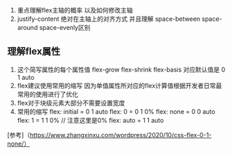 1. 重点理解flex主轴的概率  以及如何修改主轴 
2.  justify-content 绝对在主轴上的对齐方式 并且理解 space-between space-around space-evenly区别


## 理解flex属性
1. 这个简写属性的每个属性值 flex-grow flex-shrink flex-basis  对应默认值是 0 1 auto
2. flex建议使用常用的缩写 因为单值属性所对应的flex计算值根据开发者日常最常用的使用进行了优化
3. flex对于块级元素大部分不需要设置宽度
4. 常用的缩写
   flex: initial = 0 1 auto
   flex: 0       =  0 1 0%
   flex: none    = 0 0 auto
   flex: 1       = 1 1 0%  // 注意这里是0%
   flex: auto    = 1 1 auto

[参考]（https://www.zhangxinxu.com/wordpress/2020/10/css-flex-0-1-none/）